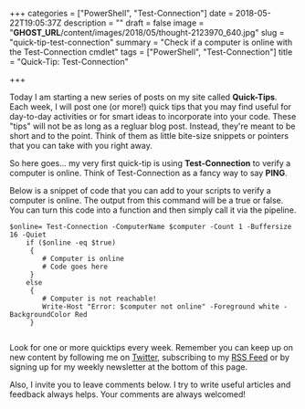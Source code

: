 +++
categories = ["PowerShell", "Test-Connection"]
date = 2018-05-22T19:05:37Z
description = ""
draft = false
image = "__GHOST_URL__/content/images/2018/05/thought-2123970_640.jpg"
slug = "quick-tip-test-connection"
summary = "Check if a computer is online with the Test-Connection cmdlet"
tags = ["PowerShell", "Test-Connection"]
title = "Quick-Tip: Test-Connection"

+++


Today I am starting a new series of posts on my site called **Quick-Tips**. Each week, I will post one (or more!) quick tips that you may find useful for day-to-day activities or for smart ideas to incorporate into your code. These "tips" will not be as long as a regluar blog post. Instead, they're meant to be short and to the point. Think of them as little bite-size snippets or pointers that you can take with you right away.

So here goes... my very first quick-tip is using **Test-Connection** to verify a computer is online. Think of Test-Connection as a fancy way to say **PING**. 

Below is a snippet of code that you can add to your scripts to verify a computer is online. The output from this command will be a true or false. You can turn this code into a function and then simply call it via the pipeline.


```
$online= Test-Connection -ComputerName $computer -Count 1 -Buffersize 16 -Quiet
    if ($online -eq $true)
     {
        # Computer is online
        # Code goes here
     }
    else
     {
        # Computer is not reachable!
        Write-Host "Error: $computer not online" -Foreground white -BackgroundColor Red
     }


```

Look for one or more quicktips every week. Remember you can keep up on new content by following me on [Twitter](https://twitter.com/MikeKanakos), subscribing to my [RSS Feed](__GHOST_URL__/rss/) or by signing up for my weekly newsletter at the bottom of this page. 

Also, I invite you to leave comments below. I try to write useful articles and feedback always helps. Your comments are always welcomed!

